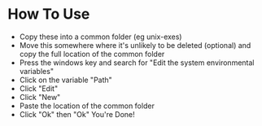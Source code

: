  # How To Use
 - Copy these into a common folder (eg unix-exes)
 - Move this somewhere where it's unlikely to be deleted (optional) and copy the full location of the common folder
 - Press the windows key and search for "Edit the system environmental variables"
 - Click on the variable "Path"
 - Click "Edit"
 - Click "New"
 - Paste the location of the common folder
 - Click "Ok" then "Ok"
You're Done!
